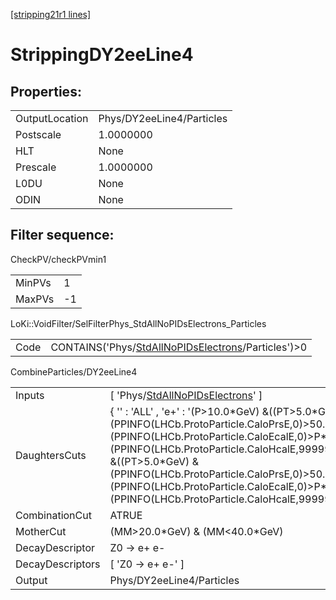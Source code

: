 [[stripping21r1 lines]](./stripping21r1-index)

# StrippingDY2eeLine4

## Properties:

|                |                           |
|----------------|---------------------------|
| OutputLocation | Phys/DY2eeLine4/Particles |
| Postscale      | 1.0000000                 |
| HLT            | None                      |
| Prescale       | 1.0000000                 |
| L0DU           | None                      |
| ODIN           | None                      |

## Filter sequence:

CheckPV/checkPVmin1

|        |     |
|--------|-----|
| MinPVs | 1   |
| MaxPVs | -1  |

LoKi::VoidFilter/SelFilterPhys_StdAllNoPIDsElectrons_Particles

|      |                                                                                                              |
|------|--------------------------------------------------------------------------------------------------------------|
| Code | CONTAINS('Phys/[StdAllNoPIDsElectrons](./stripping21r1-commonparticles-stdallnopidselectrons)/Particles')\>0 |

CombineParticles/DY2eeLine4

|                  |                                                                                                                                                                                                                                                                                                                                                                                     |
|------------------|-------------------------------------------------------------------------------------------------------------------------------------------------------------------------------------------------------------------------------------------------------------------------------------------------------------------------------------------------------------------------------------|
| Inputs           | [ 'Phys/[StdAllNoPIDsElectrons](./stripping21r1-commonparticles-stdallnopidselectrons)' ]                                                                                                                                                                                                                                                                                         |
| DaughtersCuts    | { '' : 'ALL' , 'e+' : '(P\>10.0\*GeV) &((PT\>5.0\*GeV) & (PPINFO(LHCb.ProtoParticle.CaloPrsE,0)\>50.0) & (PPINFO(LHCb.ProtoParticle.CaloEcalE,0)\>P\*0.1) & (PPINFO(LHCb.ProtoParticle.CaloHcalE,99999)10.0\*GeV) &((PT\>5.0\*GeV) & (PPINFO(LHCb.ProtoParticle.CaloPrsE,0)\>50.0) & (PPINFO(LHCb.ProtoParticle.CaloEcalE,0)\>P\*0.1) & (PPINFO(LHCb.ProtoParticle.CaloHcalE,99999) |
| CombinationCut   | ATRUE                                                                                                                                                                                                                                                                                                                                                                               |
| MotherCut        | (MM\>20.0\*GeV) & (MM\<40.0\*GeV)                                                                                                                                                                                                                                                                                                                                                   |
| DecayDescriptor  | Z0 -\> e+ e-                                                                                                                                                                                                                                                                                                                                                                        |
| DecayDescriptors | [ 'Z0 -\> e+ e-' ]                                                                                                                                                                                                                                                                                                                                                                |
| Output           | Phys/DY2eeLine4/Particles                                                                                                                                                                                                                                                                                                                                                           |

